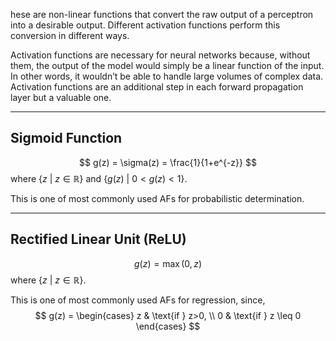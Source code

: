 hese are non-linear functions that convert the raw output of a perceptron into a desirable output. Different activation functions perform this conversion in different ways.

Activation functions are necessary for neural networks because, without them, the output of the model would simply be a linear function of the input. In other words, it wouldn’t be able to handle large volumes of complex data. Activation functions are an additional step in each forward propagation layer but a valuable one.

---
## Sigmoid Function

$$
g(z) = \sigma(z) = \frac{1}{1+e^{-z}}
$$
where ${\{ z \text{ } | \text{ } z \in \mathbb{R} \}}$ and ${\{ g(z) \text{ } | \text{ } 0 < g(z) < 1 \}}$.

This is one of most commonly used AFs for probabilistic determination.

---
## Rectified Linear Unit (ReLU)

$$
g(z) = \max(0, z)
$$
where ${\{ z \text{ } | \text{ } z \in \mathbb{R} \}}$.

This is one of most commonly used AFs for regression, since,
$$
g(z) = \begin{cases}
z & \text{if } z>0, \\
0 & \text{if } z \leq 0
\end{cases}
$$

